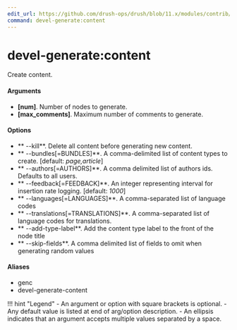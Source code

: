 ```yaml
---
edit_url: https://github.com/drush-ops/drush/blob/11.x/modules/contrib/devel/devel_generate/src/Commands/DevelGenerateCommands.php
command: devel-generate:content
---
```

# devel-generate:content

Create content.

#### Arguments

- **[num]**. Number of nodes to generate.
- **[max_comments]**. Maximum number of comments to generate.

#### Options

- ** --kill**. Delete all content before generating new content.
- ** --bundles[=BUNDLES]**. A comma-delimited list of content types to create. [default: *page,article*]
- ** --authors[=AUTHORS]**. A comma delimited list of authors ids. Defaults to all users.
- ** --feedback[=FEEDBACK]**. An integer representing interval for insertion rate logging. [default: *1000*]
- ** --languages[=LANGUAGES]**. A comma-separated list of language codes
- ** --translations[=TRANSLATIONS]**. A comma-separated list of language codes for translations.
- ** --add-type-label**. Add the content type label to the front of the node title
- ** --skip-fields**. A comma delimited list of fields to omit when generating random values

#### Aliases

- genc
- devel-generate-content

!!! hint "Legend"
    - An argument or option with square brackets is optional.
    - Any default value is listed at end of arg/option description.
    - An ellipsis indicates that an argument accepts multiple values separated by a space.